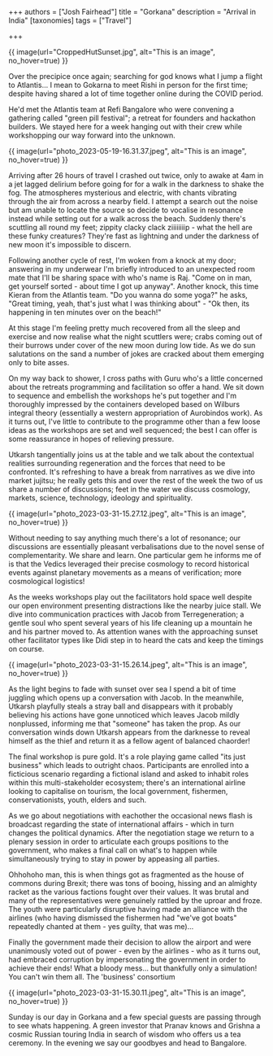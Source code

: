 +++
authors = ["Josh Fairhead"]
title = "Gorkana"
description = "Arrival in India"
[taxonomies]
tags = ["Travel"]

+++

{{ image(url="CroppedHutSunset.jpg", alt="This is an image", no_hover=true) }}


Over the precipice once again; searching for god knows what I jump a flight to Atlantis... I mean to Gokarna to meet Rishi in person for the first time; despite having shared a lot of time together online during the COVID period.

He'd met the Atlantis team at Refi Bangalore who were convening a gathering called "green pill festival"; a retreat for founders and hackathon builders. We stayed here for a week hanging out with their crew while workshopping our way forward into the unknown.

{{ image(url="photo_2023-05-19-16.31.37.jpeg", alt="This is an image", no_hover=true) }}

Arriving after 26 hours of travel I crashed out twice, only to awake at 4am in a jet lagged delirium before going for for a walk in the darkness to shake the fog. The atmospheres mysterious and electric, with chants vibrating through the air from across a nearby field. I attempt a search out the noise but am unable to locate the source so decide to vocalise in resonance instead while setting out for a walk across the beach. Suddenly there's scuttling all round my feet; zippity clacky clack ziiiiiiiip - what the hell are these funky creatures? They're fast as lightning and under the darkness of new moon it's impossible to discern.

Following another cycle of rest, I'm woken from a knock at my door; answering in my underwear I'm briefly introduced to an unexpected room mate that I'll be sharing space with who's name is Raj. "Come on in man, get yourself sorted - about time I got up anyway". Another knock, this time Kieran from the Atlantis team. "Do you wanna do some yoga?" he asks, "Great timing, yeah, that's just what I was thinking about" - "Ok then, its happening in ten minutes over on the beach!"

At this stage I'm feeling pretty much recovered from all the sleep and exercise and now realise what the night scuttlers were; crabs coming out of their burrows under cover of the new moon during low tide. As we do sun salutations on the sand a number of jokes are cracked about them emerging only to bite asses.

On my way back to shower, I cross paths with Guru who's a little concerned about the retreats programming and facilitation so offer a hand. We sit down to sequence and embellish the workshops he's put together and I'm thoroughly impressed by the containers developed based on Wilburs integral theory (essentially a western appropriation of Aurobindos work). As it turns out, I've little to contribute to the programme other than a few loose ideas as the workshops are set and well sequenced; the best I can offer is some reassurance in hopes of relieving pressure.

Utkarsh tangentially joins us at the table and we talk about the contextual realities surrounding regeneration and the forces that need to be confronted. It's refreshing to have a break from narratives as we dive into market jujitsu; he really gets this and over the rest of the week the two of us share a number of discussions; feet in the water we discuss cosmology, markets, science, technology, ideology and spirituality.

{{ image(url="photo_2023-03-31-15.27.12.jpeg", alt="This is an image", no_hover=true) }}

Without needing to say anything much there's a lot of resonance; our discussions are essentially pleasant verbalisations due to the novel sense of complementarity. We share and learn. One particular gem he informs me of is that the Vedics leveraged their precise cosmology to record historical events against planetary movements as a means of verification; more cosmological logistics!

As the weeks workshops play out the facilitators hold space well despite our open environment presenting distractions like the nearby juice stall. We dive into communication practices with Jacob from Terregeneration; a gentle soul who spent several years of his life cleaning up a mountain he and his partner moved to. As attention wanes with the approaching sunset other facilitator types like Didi step in to heard the cats and keep the timings on course.

{{ image(url="photo_2023-03-31-15.26.14.jpeg", alt="This is an image", no_hover=true) }}

As the light begins to fade with sunset over sea I spend a bit of time juggling which opens up a conversation with Jacob. In the meanwhile, Utkarsh playfully steals a stray ball and disappears with it probably believing his actions have gone unnoticed which leaves Jacob mildly nonplussed, informing me that "someone" has taken the prop. As our conversation winds down Utkarsh appears from the darknesse to reveal himself as the thief and return it as a fellow agent of balanced chaorder!

The final workshop is pure gold. It's a role playing game called "its just business" which leads to outright chaos. Participants are enrolled into a ficticious scenario regarding a fictional island and asked to inhabit roles within this multi-stakeholder ecosystem; there's an international airline looking to capitalise on tourism, the local government, fishermen, conservationists, youth, elders and such.

As we go about negotiations with eachother the occasional news flash is broadcast regarding the state of international affairs - which in turn changes the political dynamics. After the negotiation stage we return to a plenary session in order to articulate each groups positions to the government, who makes a final call on what's to happen while simultaneously trying to stay in power by appeasing all parties.

Ohhohoho man, this is when things got as fragmented as the house of commons during Brexit; there was tons of booing, hissing and an almighty racket as the various factions fought over their values. It was brutal and many of the representatives were genuinely rattled by the uproar and froze. The youth were particularly disruptive having made an alliance with the airlines (who having dismissed the fishermen had "we've got boats" repeatedly chanted at them - yes guilty, that was me)...

Finally the government made their decision to allow the airport and were unanimously voted out of power - even by the airlines - who as it turns out, had embraced corruption by impersonating the government in order to achieve their ends! What a bloody mess... but thankfully only a simulation! You can't win them all.
The 'business' consortium

{{ image(url="photo_2023-03-31-15.30.11.jpeg", alt="This is an image", no_hover=true) }}

Sunday is our day in Gorkana and a few special guests are passing through to see whats happening. A green investor that Pranav knows and Grishna a cosmic Russian touring India in search of wisdom who offers us a tea ceremony. In the evening we say our goodbyes and head to Bangalore.  
